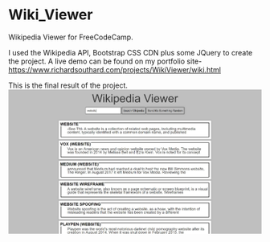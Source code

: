 # Wiki_Viewer
Wikipedia Viewer for FreeCodeCamp.

I used the Wikipedia API, Bootstrap CSS CDN plus some JQuery to create the project.    A live demo can be found on my portfolio site- <https://www.richardsouthard.com/projects/WikiViewer/wiki.html>

This is the final result of the project.
![Screenshot](screenshot.jpg)
